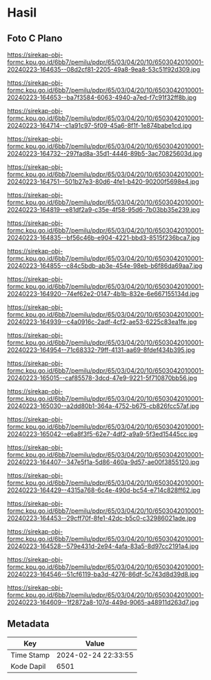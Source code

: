 # Hasil

## Foto C Plano

https://sirekap-obj-formc.kpu.go.id/6bb7/pemilu/pdpr/65/03/04/20/10/6503042010001-20240223-164635--08d2cf81-2205-49a8-9ea8-53c51f92d309.jpg

https://sirekap-obj-formc.kpu.go.id/6bb7/pemilu/pdpr/65/03/04/20/10/6503042010001-20240223-164653--ba7f3584-6063-4940-a7ed-f7c91f32ff8b.jpg

https://sirekap-obj-formc.kpu.go.id/6bb7/pemilu/pdpr/65/03/04/20/10/6503042010001-20240223-164714--c1a91c97-5f09-45a6-8f1f-1e874babe1cd.jpg

https://sirekap-obj-formc.kpu.go.id/6bb7/pemilu/pdpr/65/03/04/20/10/6503042010001-20240223-164732--297fad8a-35d1-4446-89b5-3ac70825603d.jpg

https://sirekap-obj-formc.kpu.go.id/6bb7/pemilu/pdpr/65/03/04/20/10/6503042010001-20240223-164751--501b27e3-80d6-4fe1-b420-90200f5698e4.jpg

https://sirekap-obj-formc.kpu.go.id/6bb7/pemilu/pdpr/65/03/04/20/10/6503042010001-20240223-164819--e81df2a9-c35e-4f58-95d6-7b03bb35e239.jpg

https://sirekap-obj-formc.kpu.go.id/6bb7/pemilu/pdpr/65/03/04/20/10/6503042010001-20240223-164835--bf56c46b-e904-4221-bbd3-8515f236bca7.jpg

https://sirekap-obj-formc.kpu.go.id/6bb7/pemilu/pdpr/65/03/04/20/10/6503042010001-20240223-164855--c84c5bdb-ab3e-454e-98eb-b6f86da69aa7.jpg

https://sirekap-obj-formc.kpu.go.id/6bb7/pemilu/pdpr/65/03/04/20/10/6503042010001-20240223-164920--74ef62e2-0147-4b1b-832e-6e667155134d.jpg

https://sirekap-obj-formc.kpu.go.id/6bb7/pemilu/pdpr/65/03/04/20/10/6503042010001-20240223-164939--c4a0916c-2adf-4cf2-ae53-6225c83ea1fe.jpg

https://sirekap-obj-formc.kpu.go.id/6bb7/pemilu/pdpr/65/03/04/20/10/6503042010001-20240223-164954--71c68332-79ff-4131-aa69-8fdef434b395.jpg

https://sirekap-obj-formc.kpu.go.id/6bb7/pemilu/pdpr/65/03/04/20/10/6503042010001-20240223-165015--caf85578-3dcd-47e9-9221-5f710870bb56.jpg

https://sirekap-obj-formc.kpu.go.id/6bb7/pemilu/pdpr/65/03/04/20/10/6503042010001-20240223-165030--a2dd80b1-364a-4752-b675-cb826fcc57af.jpg

https://sirekap-obj-formc.kpu.go.id/6bb7/pemilu/pdpr/65/03/04/20/10/6503042010001-20240223-165042--e6a8f3f5-62e7-4df2-a9a9-5f3ed15445cc.jpg

https://sirekap-obj-formc.kpu.go.id/6bb7/pemilu/pdpr/65/03/04/20/10/6503042010001-20240223-164407--347e5f1a-5d86-460a-9d57-ae00f3855120.jpg

https://sirekap-obj-formc.kpu.go.id/6bb7/pemilu/pdpr/65/03/04/20/10/6503042010001-20240223-164429--4315a768-6c4e-490d-bc54-e714c828ff62.jpg

https://sirekap-obj-formc.kpu.go.id/6bb7/pemilu/pdpr/65/03/04/20/10/6503042010001-20240223-164453--29cff70f-8fe1-42dc-b5c0-c32986021ade.jpg

https://sirekap-obj-formc.kpu.go.id/6bb7/pemilu/pdpr/65/03/04/20/10/6503042010001-20240223-164528--579e431d-2e94-4afa-83a5-8d97cc2191a4.jpg

https://sirekap-obj-formc.kpu.go.id/6bb7/pemilu/pdpr/65/03/04/20/10/6503042010001-20240223-164546--51cf6119-ba3d-4276-86df-5c743d8d39d8.jpg

https://sirekap-obj-formc.kpu.go.id/6bb7/pemilu/pdpr/65/03/04/20/10/6503042010001-20240223-164609--1f2872a8-107d-449d-9065-a48911d263d7.jpg


## Metadata

| Key        | Value               |
| ---------- | ------------------- |
| Time Stamp | 2024-02-24 22:33:55 |
| Kode Dapil | 6501                |




